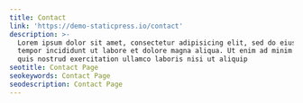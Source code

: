 ```yaml
---
title: Contact
link: 'https://demo-staticpress.io/contact'
description: >-
  Lorem ipsum dolor sit amet, consectetur adipisicing elit, sed do eiusmod
  tempor incididunt ut labore et dolore magna aliqua. Ut enim ad minim veniam,
  quis nostrud exercitation ullamco laboris nisi ut aliquip
seotitle: Contact Page
seokeywords: Contact Page
seodescription: Contact Page
---
```


